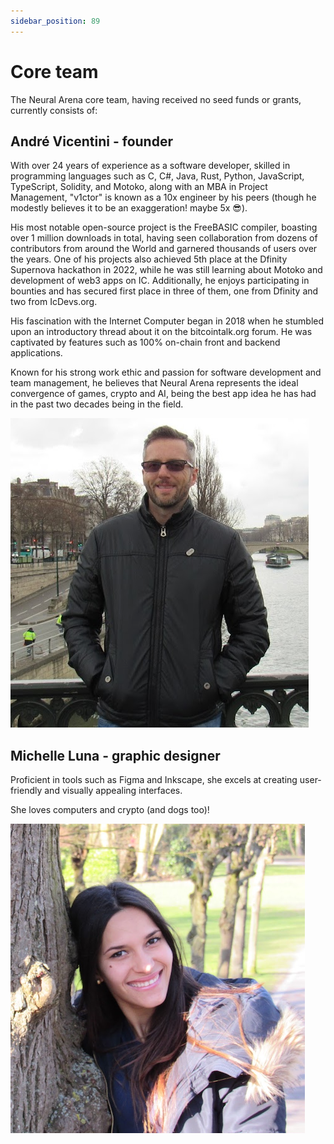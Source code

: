 ```yaml
---
sidebar_position: 89
---
```


# Core team

The Neural Arena core team, having received no seed funds or grants, currently consists of:

## **André Vicentini** - founder
With over 24 years of experience as a software developer, skilled in programming languages such as C, C#, Java, Rust, Python, JavaScript, TypeScript, Solidity, and Motoko, along with an MBA in Project Management, "v1ctor" is known as a 10x engineer by his peers (though he modestly believes it to be an exaggeration! maybe 5x 😎).  

His most notable open-source project is the FreeBASIC compiler, boasting over 1 million downloads in total, having seen collaboration from dozens of contributors from around the World and garnered thousands of users over the years. One of his projects also achieved 5th place at the Dfinity Supernova hackathon in 2022, while he was still learning about Motoko and development of web3 apps on IC. Additionally, he enjoys participating in bounties and has secured first place in three of them, one from Dfinity and two from IcDevs.org.

His fascination with the Internet Computer began in 2018 when he stumbled upon an introductory thread about it on the bitcointalk.org forum. He was captivated by features such as 100% on-chain front and backend applications.  

Known for his strong work ethic and passion for software development and team management, he believes that Neural Arena represents the ideal convergence of games, crypto and AI, being the best app idea he has had in the past two decades being in the field.

![v1ctor](./img/victor.png)

## **Michelle Luna** - graphic designer
Proficient in tools such as Figma and Inkscape, she excels at creating user-friendly and visually appealing interfaces.  

She loves computers and crypto (and dogs too)!

![v1ctor](./img/michelle.png)
